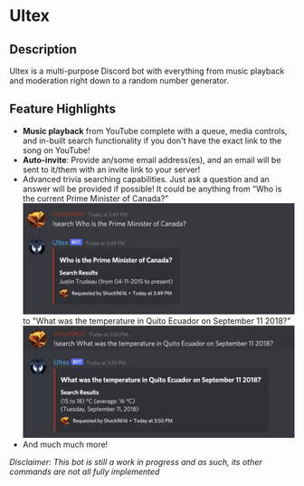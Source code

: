# Ultex

## Description

Ultex is a multi-purpose Discord bot with everything from music playback and moderation right down to a random number generator.

## Feature Highlights

* **Music playback** from YouTube complete with a queue, media controls, and in-built search functionality if you don't have the exact link to the song on YouTube!
* **Auto-invite**: Provide an/some email address(es), and an email will be sent to it/them with an invite link to your server!
* Advanced trivia searching capabilities. Just ask a question and an answer will be provided if possible! It could be anything from "Who is the current Prime Minister of Canada?"![Who is the current Prime Minister of Canada?](screenshots/prime_minister.png) to "What was the temperature in Quito Ecuador on September 11 2018?"![Temperature in Quito?](screenshots/temperature.png)
* And much much more!

*Disclaimer: This bot is still a work in progress and as such, its other commands are not all fully implemented*

